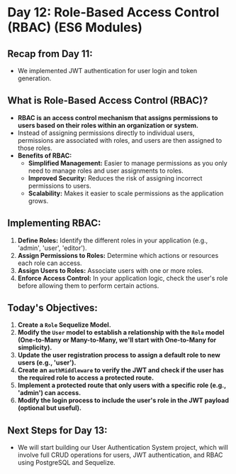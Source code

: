 # Day 12: Role-Based Access Control (RBAC) (ES6 Modules)

## Recap from Day 11:

- We implemented JWT authentication for user login and token generation.

## What is Role-Based Access Control (RBAC)?

- **RBAC is an access control mechanism that assigns permissions to users based on their roles within an organization or system.**
- Instead of assigning permissions directly to individual users, permissions are associated with roles, and users are then assigned to those roles.
- **Benefits of RBAC:**
    - **Simplified Management:** Easier to manage permissions as you only need to manage roles and user assignments to roles.
    - **Improved Security:** Reduces the risk of assigning incorrect permissions to users.
    - **Scalability:** Makes it easier to scale permissions as the application grows.

## Implementing RBAC:

1. **Define Roles:** Identify the different roles in your application (e.g., 'admin', 'user', 'editor').
2. **Assign Permissions to Roles:** Determine which actions or resources each role can access.
3. **Assign Users to Roles:** Associate users with one or more roles.
4. **Enforce Access Control:** In your application logic, check the user's role before allowing them to perform certain actions.

## Today's Objectives:

1. **Create a `Role` Sequelize Model.**
2. **Modify the `User` model to establish a relationship with the `Role` model (One-to-Many or Many-to-Many, we'll start with One-to-Many for simplicity).**
3. **Update the user registration process to assign a default role to new users (e.g., 'user').**
4. **Create an `authMiddleware` to verify the JWT and check if the user has the required role to access a protected route.**
5. **Implement a protected route that only users with a specific role (e.g., 'admin') can access.**
6. **Modify the login process to include the user's role in the JWT payload (optional but useful).**

## Next Steps for Day 13:

- We will start building our User Authentication System project, which will involve full CRUD operations for users, JWT authentication, and RBAC using PostgreSQL and Sequelize.